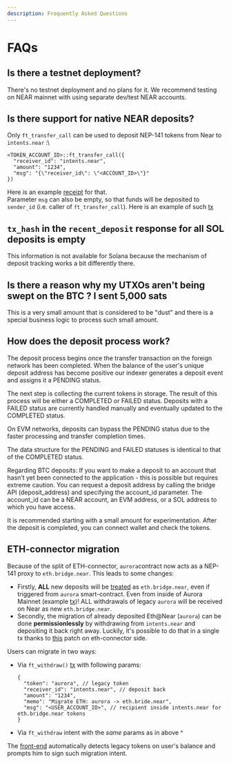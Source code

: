 ```yaml
---
description: Frequently Asked Questions
---
```


# FAQs

## Is there a testnet deployment?

There's no testnet deployment and no plans for it. We recommend testing on NEAR mainnet with using separate dev/test NEAR accounts.&#x20;

## Is there support for native NEAR deposits?

Only  `ft_transfer_call` can be used to deposit NEP-141 tokens from Near to `intents.near` :\


```
<TOKEN_ACCOUNT_ID>::ft_transfer_call({
  "receiver_id": "intents.near",
  "amount": "1234",
  "msg": "{\"receiver_id\": \"<ACCOUNT_ID>\"}"
})
```

Here is an example [receipt](https://nearblocks.io/txns/EwmeXzZJStA6e5JB49vgxNYJDemqeYCFGvPH7zapP1Fw#execution#4tyaF4MnMcNQVqrg3kXzsH9277ErDeCXS9g3c2keV38G) for that.\
Parameter `msg` can also be empty, so that funds will be deposited to `sender_id` (i.e. caller of `ft_transfer_call`). Here is an example of such [tx](https://nearblocks.io/txns/HoWpAR8dF5azsUVaQWrBW5VsRve5X4dwr9GGiHWj3R1P#execution)

## `tx_hash` in the `recent_deposit` response for all SOL deposits is empty

This information is not available for Solana because the mechanism of deposit tracking works a bit differently there.

## Is there a reason why my UTXOs aren't being swept on the BTC ? I sent 5,000 sats

This is a very small amount that is considered to be "dust" and there is a special business logic to process such small amount.

## How does the deposit process work?

The deposit process begins once the transfer transaction on the foreign network has been completed.  When the balance of the user's unique deposit address has become positive our indexer generates a deposit event and assigns it a PENDING status.

The next step is collecting the current tokens in storage. The result of this process will be either a COMPLETED or FAILED status. Deposits with a FAILED status are currently handled manually and eventually updated to the COMPLETED status.

On EVM networks, deposits can bypass the PENDING status due to the faster processing and transfer completion times.

The data structure for the PENDING and FAILED statuses is identical to that of the COMPLETED status.

Regarding BTC deposits: If you want to make a deposit to an account that hasn’t yet been connected to the application - this is possible but requires extreme caution. You can request a deposit address by calling the bridge API (deposit\_address) and specifying the account\_id parameter. The account\_id can be a NEAR account, an EVM address, or a SOL address to which you have access.

It is recommended starting with a small amount for experimentation. After the deposit is completed, you can connect wallet and check the tokens.

## ETH-connector migration

Because of the split of ETH-connector, `aurora`contract now acts as a NEP-141 proxy to `eth.bridge.near`. This leads to some changes:

* Firstly, **ALL** new deposits will be [treated](https://nearblocks.io/txns/ExLxkbRjKbSDSTVozPpSsTfRL8Aqfs8kvLxFLEx4qDzt#enhanced) as `eth.bridge.near`, even if triggered from `aurora` smart-contract. Even from inside of Aurora Mainnet (example [tx](https://explorer.aurora.dev/tx/0x9c20d9f76443ec3c12f8eb41a65caa0c1391210c539a5924215b9bdf9e0b1fd2?tab=index))! ALL withdrawals of legacy `aurora` will be received on Near as new `eth.bridge.near`.
* Secondly, the migration of already deposited Eth@Near (`aurora`) can be done **permissionlessly** by withdrawing from `intents.near` and depositing it back right away. Luckily, it's possible to do that in a single tx thanks to [this](https://github.com/Near-One/aurora-eth-connector/blob/58d3f39cebcf6266514de3dd04efec5bafb6274e/eth-connector/src/lib.rs#L132-L143) patch on eth-connector side.

Users can migrate in two ways:

*   Via `ft_withdraw()` [tx](https://nearblocks.io/txns/GHrRbGsDuv86u72jHNqofZYTUssfuXyYwcJ8mYyLrq2v#enhanced) with following params:

    ```
    {
      "token": "aurora", // legacy token
      "receiver_id": "intents.near", // deposit back
      "amount": "1234",
      "memo": "Migrate ETH: aurora -> eth.bride.near",
      "msg": "<USER_ACCOUNT_ID>", // recipient inside intents.near for eth.bridge.near tokens
    }
    ```
* Via `ft_withdraw` intent with the _same_ params as in above ^

The [front-end](https://app.near-intents.org) automatically detects legacy tokens on user's balance and prompts him to sign such migration intent.







